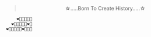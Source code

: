 
<center>
  <blockquote>
    ☆.....Born To Create History.....☆
  </blockquote>
</center>


        ❤️🧡💛💚💙💜
      ❤️🧡💛💚💙💜❤️🧡
    ❤️🧡💛💚💙💜❤️🧡💛💚